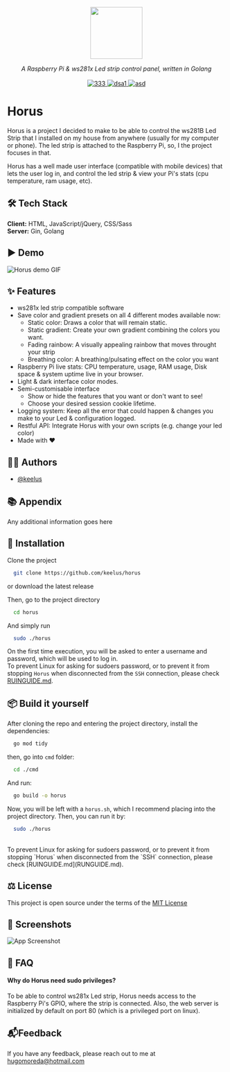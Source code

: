 <p align="center">
<img height="120" src="https://i.imgur.com/U5shZKs.png" />
</p>
<p align="center">
  <i>A Raspberry Pi & ws281x Led strip control panel, written in Golang</i>
   <br/>
  
  <br/>
  <a href="#Demo">
    <img src="https://img.shields.io/badge/License-MIT-green.svg" alt="333">
  </a>
  <a href="#Demo">
    <img src="https://img.shields.io/github/stars/keelus/horus" alt="dsa1">
  </a>
  <a href="#Demo">
    <img src="https://img.shields.io/github/downloads-pre/keelus/horus/latest/total" alt="asd">
  </a>
</p>


# Horus
Horus is a project I decided to make to be able to control the ws281B Led Strip that I installed on my house from anywhere (usually for my computer or phone). The led strip is attached to the Raspberry Pi, so, I the project focuses in that.

Horus has a well made user interface (compatible with mobile devices) that lets the user log in, and control the led strip & view your Pi's stats (cpu temperature, ram usage, etc). 


## 🛠️ Tech Stack
**Client:** HTML, JavaScript/jQuery, CSS/Sass
<br>
**Server:** Gin, Golang


## ▶️ Demo
![Horus demo GIF](https://via.placeholder.com/468x300?text=Horus+GIF)


## ✨ Features
- ws281x led strip compatible software
- Save color and gradient presets on all 4 different modes available now:
  - Static color: Draws a color that will remain static.
  - Static gradient: Create your own gradient combining the colors you want.
  - Fading rainbow: A visually appealing rainbow that moves throught your strip
  - Breathing color: A breathing/pulsating effect on the color you want
- Raspberry Pi live stats: CPU temperature, usage, RAM usage, Disk space & system uptime live in your browser.
- Light & dark interface color modes.
- Semi-customisable interface
  - Show or hide the features that you want or don't want to see!
  - Choose your desired session cookie lifetime.
- Logging system: Keep all the error that could happen & changes you make to your Led & configuration logged.
- Restful API: Integrate Horus with your own scripts (e.g. change your led color)
- Made with ❤️


## 👨‍💻 Authors
- [@keelus](https://www.github.com/keelus)


## 📚 Appendix
Any additional information goes here


## ️🚀 Installation
Clone the project
```bash
  git clone https://github.com/keelus/horus
```
or download the latest release
<br>

Then, go to the project directory
```bash
  cd horus
```

And simply run
```bash
  sudo ./horus
```
On the first time execution, you will be asked to enter a username and password, which will be used to log in.
<br>
To prevent Linux for asking for sudoers password, or to prevent it from stopping `Horus` when disconnected from the `SSH` connection, please check [RUINGUIDE.md](RUNGUIDE.md).

## 📦 Build it yourself
After cloning the repo and entering the project directory, install the dependencies:
```bash
  go mod tidy
```
then, go into `cmd` folder:
```bash
  cd ./cmd
```
And run:
```bash
  go build -o horus
```
Now, you will be left with a `horus.sh`, which I recommend placing into the project directory. Then, you can run it by:
```bash
  sudo ./horus
```
<br>
To prevent Linux for asking for sudoers password, or to prevent it from stopping `Horus` when disconnected from the `SSH` connection, please check [RUINGUIDE.md](RUNGUIDE.md).


## ⚖️ License
This project is open source under the terms of the [MIT License](https://github.com/keelus/horus/blob/main/LICENSE)


## 📸 Screenshots
![App Screenshot](https://via.placeholder.com/468x300?text=App+Screenshot+Here)


## 🤔 FAQ
#### Why do Horus need sudo privileges?

To be able to control ws281x Led strip, Horus needs access to the Raspberry Pi's GPIO, where the strip is connected. Also, the web server is initialized by default on port 80 (which is a privileged port on linux).


## 📬Feedback

If you have any feedback, please reach out to me at hugomoreda@hotmail.com